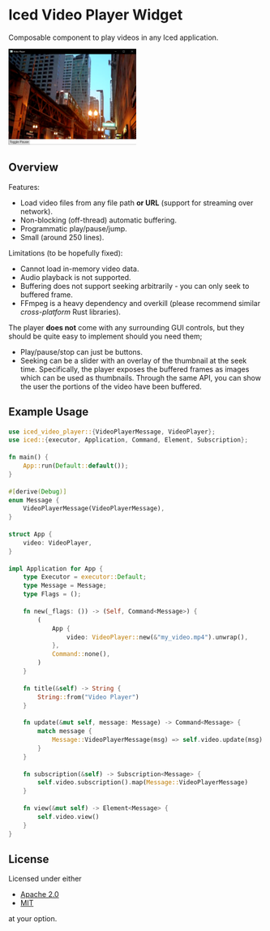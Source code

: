 # Iced Video Player Widget

Composable component to play videos in any Iced application.

<img src=".media/screenshot.png" width="50%" />

## Overview

Features:
- Load video files from any file path **or URL** (support for streaming over network).
- Non-blocking (off-thread) automatic buffering.
- Programmatic play/pause/jump.
- Small (around 250 lines).

Limitations (to be hopefully fixed):
- Cannot load in-memory video data.
- Audio playback is not supported.
- Buffering does not support seeking arbitrarily - you can only seek to buffered frame.
- FFmpeg is a heavy dependency and overkill (please recommend similar *cross-platform* Rust libraries).

The player **does not** come with any surrounding GUI controls, but they should be quite easy to implement should you need them;
- Play/pause/stop can just be buttons.
- Seeking can be a slider with an overlay of the thumbnail at the seek time.
Specifically, the player exposes the buffered frames as images which can be used as thumbnails.
Through the same API, you can show the user the portions of the video have been buffered.

## Example Usage

```rust
use iced_video_player::{VideoPlayerMessage, VideoPlayer};
use iced::{executor, Application, Command, Element, Subscription};

fn main() {
    App::run(Default::default());
}

#[derive(Debug)]
enum Message {
    VideoPlayerMessage(VideoPlayerMessage),
}

struct App {
    video: VideoPlayer,
}

impl Application for App {
    type Executor = executor::Default;
    type Message = Message;
    type Flags = ();

    fn new(_flags: ()) -> (Self, Command<Message>) {
        (
            App {
                video: VideoPlayer::new(&"my_video.mp4").unwrap(),
            },
            Command::none(),
        )
    }

    fn title(&self) -> String {
        String::from("Video Player")
    }

    fn update(&mut self, message: Message) -> Command<Message> {
        match message {
            Message::VideoPlayerMessage(msg) => self.video.update(msg).map(Message::VideoPlayerMessage),
        }
    }

    fn subscription(&self) -> Subscription<Message> {
        self.video.subscription().map(Message::VideoPlayerMessage)
    }

    fn view(&mut self) -> Element<Message> {
        self.video.view()
    }
}
```

## License

Licensed under either

- [Apache 2.0](https://www.apache.org/licenses/LICENSE-2.0)
- [MIT](http://opensource.org/licenses/MIT)

at your option.
